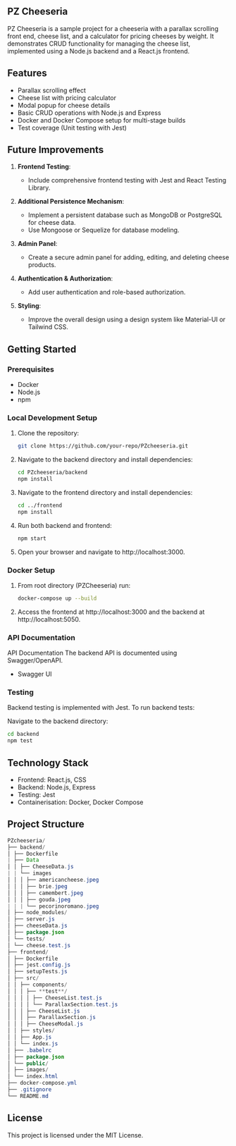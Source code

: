 ## PZ Cheeseria

PZ Cheeseria is a sample project for a cheeseria with a parallax scrolling front end, cheese list, and a calculator for pricing cheeses by weight. It demonstrates CRUD functionality for managing the cheese list, implemented using a Node.js backend and a React.js frontend.

## Features

- Parallax scrolling effect
- Cheese list with pricing calculator
- Modal popup for cheese details
- Basic CRUD operations with Node.js and Express
- Docker and Docker Compose setup for multi-stage builds
- Test coverage (Unit testing with Jest)

## Future Improvements

1. **Frontend Testing**:

   - Include comprehensive frontend testing with Jest and React Testing Library.

2. **Additional Persistence Mechanism**:

   - Implement a persistent database such as MongoDB or PostgreSQL for cheese data.
   - Use Mongoose or Sequelize for database modeling.

3. **Admin Panel**:

   - Create a secure admin panel for adding, editing, and deleting cheese products.

4. **Authentication & Authorization**:

   - Add user authentication and role-based authorization.

5. **Styling**:
   - Improve the overall design using a design system like Material-UI or Tailwind CSS.

## Getting Started

### Prerequisites

- Docker
- Node.js
- npm

### Local Development Setup

1. Clone the repository:

   ```bash
   git clone https://github.com/your-repo/PZcheeseria.git

   ```

2. Navigate to the backend directory and install dependencies:
   ```bash
   cd PZcheeseria/backend
   npm install
   ```
3. Navigate to the frontend directory and install dependencies:

   ```bash
   cd ../frontend
   npm install
   ```

4. Run both backend and frontend:

   ```bash
   npm start
   ```

5. Open your browser and navigate to http://localhost:3000.

### Docker Setup

1. From root directory (PZCheeseria) run:

   ```bash
   docker-compose up --build
   ```

2. Access the frontend at http://localhost:3000 and the backend at http://localhost:5050.

### API Documentation

API Documentation
The backend API is documented using Swagger/OpenAPI.

- Swagger UI

### Testing

Backend testing is implemented with Jest. To run backend tests:

Navigate to the backend directory:

```bash
cd backend
npm test
```

## Technology Stack

- Frontend: React.js, CSS
- Backend: Node.js, Express
- Testing: Jest
- Containerisation: Docker, Docker Compose

## Project Structure
```java
PZcheeseria/
├── backend/
│ ├── Dockerfile
| ├── Data
│ │ ├── CheeseData.js
| | └── images
│ │ │ ├── americancheese.jpeg
│ │ │ ├── brie.jpeg
│ │ │ ├── camembert.jpeg
│ │ │ ├── gouda.jpeg
| | | └── pecorinoromano.jpeg
│ ├── node_modules/
│ ├── server.js
│ ├── cheeseData.js
│ ├── package.json
│ └── tests/
│ └── cheese.test.js
├── frontend/
│ ├── Dockerfile
│ ├── jest.config.js
│ ├── setupTests.js
│ ├── src/
│ │ ├── components/
│ │ │ ├── **test**/
│ │ │ │ ├── CheeseList.test.js
│ │ │ │ └── ParallaxSection.test.js
│ │ │ ├── CheeseList.js
│ │ │ ├── ParallaxSection.js
│ │ │ ├── CheeseModal.js
│ │ ├── styles/
│ │ ├── App.js
│ │ └── index.js
│ ├── .babelrc
│ ├── package.json
│ └── public/
│ ├── images/
│ └── index.html
├── docker-compose.yml
├── .gitignore
└── README.md
```

## License
This project is licensed under the MIT License.

